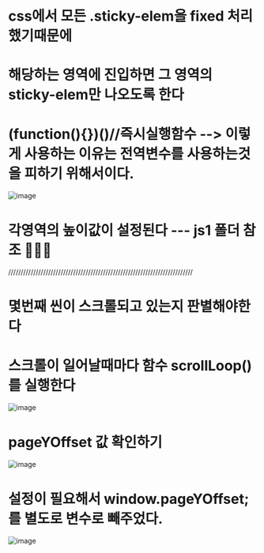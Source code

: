 
# css에서 모든 .sticky-elem을 fixed 처리했기때문에  
# 해당하는 영역에 진입하면 그 영역의 sticky-elem만 나오도록 한다
# (function(){})()//즉시실행함수  --> 이렇게 사용하는 이유는 전역변수를 사용하는것을 피하기 위해서이다.

![image](https://github.com/understanding963852/app-clone1/assets/60366769/b27dc037-3341-4628-bfda-38d503e03bfb)


# 각영역의 높이값이 설정된다 ---   js1 폴더 참조  🌳🌳🌳
//////////////////////////////////////////////////////////////////////////


#  몇번째 씬이 스크롤되고 있는지 판별해야한다
#  스크롤이 일어날때마다 함수 scrollLoop()를 실행한다
![image](https://github.com/understanding963852/app-clone1/assets/60366769/71891dd4-51e6-4e81-80d9-18d249b118bc)

# pageYOffset 값 확인하기 
![image](https://github.com/understanding963852/app-clone1/assets/60366769/3bfd5507-88fa-4bd2-8fe2-5890ca0de346)


# 설정이 필요해서 window.pageYOffset; 를 별도로 변수로 빼주었다.

![image](https://github.com/understanding963852/app-clone1/assets/60366769/923fe4f9-9106-4437-a2d0-e0607244237a)

